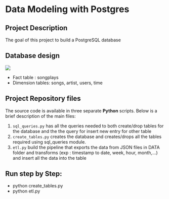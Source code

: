 # Data Modeling with Postgres

## Project Description

The goal of this project to build a PostgreSQL database

## Database design

![](star_schema.jpg)

- Fact table : songplays
- Dimension tables: songs, artist, users, time
## Project Repository files

The source code is available in three separate **Python** scripts. Below is a brief description of the main files:

1. `sql_queries.py` has all the queries needed to both create/drop tables for the database and the the query for insert new entry for other table
2. `create_tables.py` creates the database and creates/drops all the tables required using sql_queries module.
3. `etl.py` build the pipeline that exports the data from JSON files in DATA folder and transforms (exp : timestamp to date, week, hour, month,...) and insert all the data into the table


## Run step by Step:
- python create_tables.py
- python etl.py
